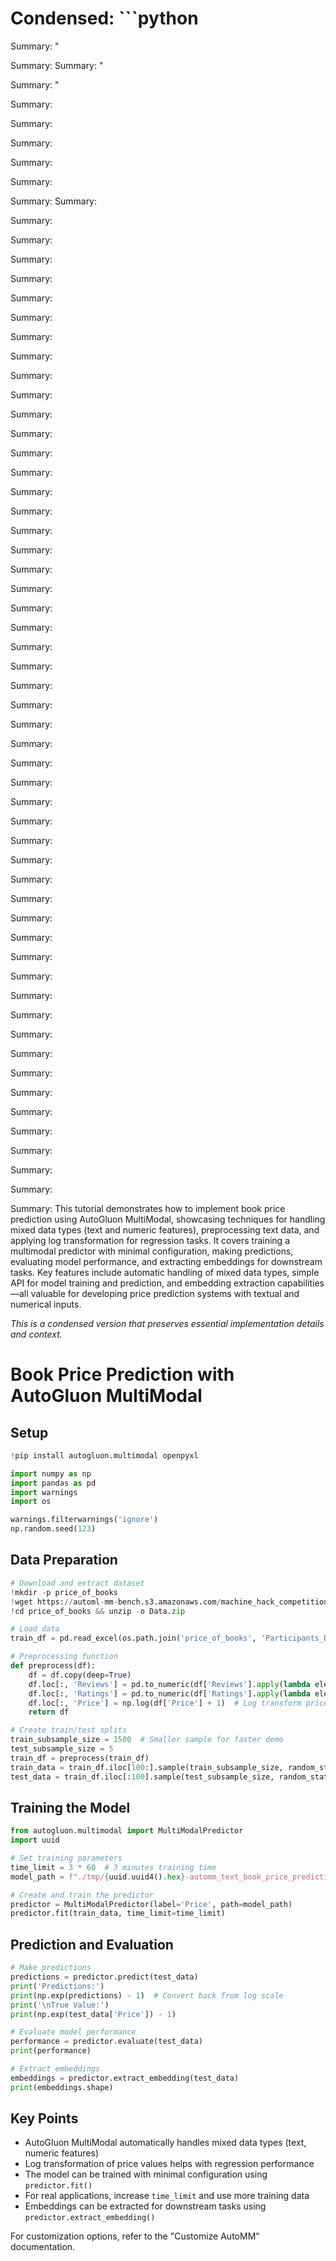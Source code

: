 # Condensed: ```python

Summary: "

Summary: Summary: "

Summary: "

Summary: 

Summary: 

Summary: 

Summary: 

Summary: 

Summary: Summary: 

Summary: 

Summary: 

Summary: 

Summary: 

Summary: 

Summary: 

Summary: 

Summary: 

Summary: 

Summary: 

Summary: 

Summary: 

Summary: 

Summary: 

Summary: 

Summary: 

Summary: 

Summary: 

Summary: 

Summary: 

Summary: 

Summary: 

Summary: 

Summary: 

Summary: 

Summary: 

Summary: 

Summary: 

Summary: 

Summary: 

Summary: 

Summary: 

Summary: 

Summary: 

Summary: 

Summary: 

Summary: 

Summary: 

Summary: 

Summary: 

Summary: 

Summary: 

Summary: 

Summary: 

Summary: 

Summary: 

Summary: 

Summary: 

Summary: 

Summary: 

Summary: 

Summary: This tutorial demonstrates how to implement book price prediction using AutoGluon MultiModal, showcasing techniques for handling mixed data types (text and numeric features), preprocessing text data, and applying log transformation for regression tasks. It covers training a multimodal predictor with minimal configuration, making predictions, evaluating model performance, and extracting embeddings for downstream tasks. Key features include automatic handling of mixed data types, simple API for model training and prediction, and embedding extraction capabilities—all valuable for developing price prediction systems with textual and numerical inputs.

*This is a condensed version that preserves essential implementation details and context.*

# Book Price Prediction with AutoGluon MultiModal

## Setup

```python
!pip install autogluon.multimodal openpyxl

import numpy as np
import pandas as pd
import warnings
import os

warnings.filterwarnings('ignore')
np.random.seed(123)
```

## Data Preparation

```python
# Download and extract dataset
!mkdir -p price_of_books
!wget https://automl-mm-bench.s3.amazonaws.com/machine_hack_competitions/predict_the_price_of_books/Data.zip -O price_of_books/Data.zip
!cd price_of_books && unzip -o Data.zip

# Load data
train_df = pd.read_excel(os.path.join('price_of_books', 'Participants_Data', 'Data_Train.xlsx'), engine='openpyxl')

# Preprocessing function
def preprocess(df):
    df = df.copy(deep=True)
    df.loc[:, 'Reviews'] = pd.to_numeric(df['Reviews'].apply(lambda ele: ele[:-len(' out of 5 stars')]))
    df.loc[:, 'Ratings'] = pd.to_numeric(df['Ratings'].apply(lambda ele: ele.replace(',', '')[:-len(' customer reviews')]))
    df.loc[:, 'Price'] = np.log(df['Price'] + 1)  # Log transform price
    return df

# Create train/test splits
train_subsample_size = 1500  # Smaller sample for faster demo
test_subsample_size = 5
train_df = preprocess(train_df)
train_data = train_df.iloc[100:].sample(train_subsample_size, random_state=123)
test_data = train_df.iloc[:100].sample(test_subsample_size, random_state=245)
```

## Training the Model

```python
from autogluon.multimodal import MultiModalPredictor
import uuid

# Set training parameters
time_limit = 3 * 60  # 3 minutes training time
model_path = f"./tmp/{uuid.uuid4().hex}-automm_text_book_price_prediction"

# Create and train the predictor
predictor = MultiModalPredictor(label='Price', path=model_path)
predictor.fit(train_data, time_limit=time_limit)
```

## Prediction and Evaluation

```python
# Make predictions
predictions = predictor.predict(test_data)
print('Predictions:')
print(np.exp(predictions) - 1)  # Convert back from log scale
print('\nTrue Value:')
print(np.exp(test_data['Price']) - 1)

# Evaluate model performance
performance = predictor.evaluate(test_data)
print(performance)

# Extract embeddings
embeddings = predictor.extract_embedding(test_data)
print(embeddings.shape)
```

## Key Points

- AutoGluon MultiModal automatically handles mixed data types (text, numeric features)
- Log transformation of price values helps with regression performance
- The model can be trained with minimal configuration using `predictor.fit()`
- For real applications, increase `time_limit` and use more training data
- Embeddings can be extracted for downstream tasks using `predictor.extract_embedding()`

For customization options, refer to the "Customize AutoMM" documentation.